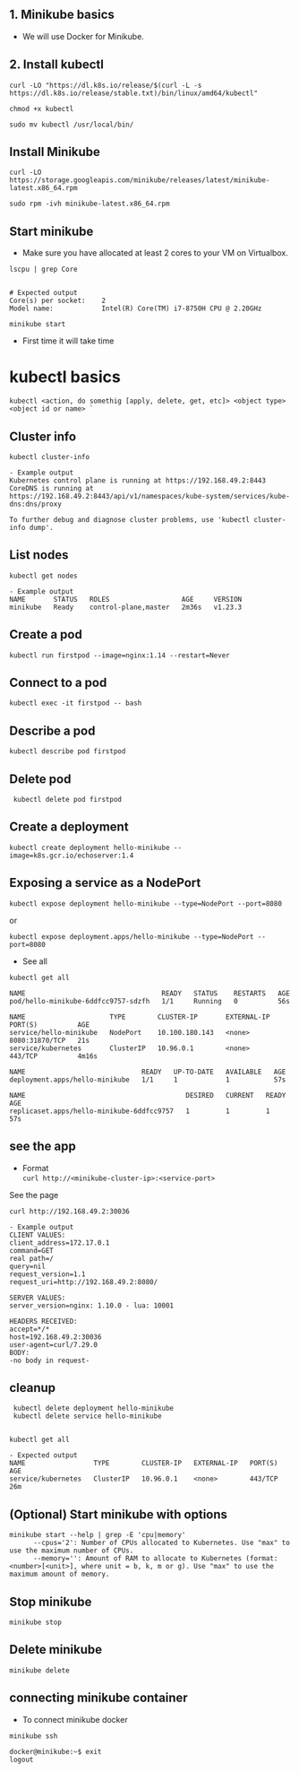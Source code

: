 ## 1. Minikube basics
- We will use Docker for Minikube. 

## 2. Install kubectl
```commandline
curl -LO "https://dl.k8s.io/release/$(curl -L -s https://dl.k8s.io/release/stable.txt)/bin/linux/amd64/kubectl"

chmod +x kubectl

sudo mv kubectl /usr/local/bin/
```
## Install Minikube
```commandline
curl -LO https://storage.googleapis.com/minikube/releases/latest/minikube-latest.x86_64.rpm

sudo rpm -ivh minikube-latest.x86_64.rpm
```
## Start minikube 
- Make sure you have allocated at least 2 cores to your VM on Virtualbox.
```commandline
lscpu | grep Core


# Expected output
Core(s) per socket:    2
Model name:            Intel(R) Core(TM) i7-8750H CPU @ 2.20GHz
```

` minikube start `

- First time it will take time


# kubectl basics

```
kubectl <action, do somethig [apply, delete, get, etc]> <object type> <object id or name> `  
```

## Cluster info 
```
kubectl cluster-info

- Example output
Kubernetes control plane is running at https://192.168.49.2:8443
CoreDNS is running at https://192.168.49.2:8443/api/v1/namespaces/kube-system/services/kube-dns:dns/proxy

To further debug and diagnose cluster problems, use 'kubectl cluster-info dump'.
```

## List nodes
```
kubectl get nodes

- Example output
NAME       STATUS   ROLES                  AGE     VERSION
minikube   Ready    control-plane,master   2m36s   v1.23.3
```
## Create a pod 
` kubectl run firstpod --image=nginx:1.14 --restart=Never ` 

## Connect to a pod 
`kubectl exec -it firstpod -- bash `

## Describe a pod 
` kubectl describe pod firstpod  `

## Delete pod
`  kubectl delete pod firstpod `

## Create a deployment

` kubectl create deployment hello-minikube --image=k8s.gcr.io/echoserver:1.4 `

## Exposing a service as a NodePort

` kubectl expose deployment hello-minikube --type=NodePort --port=8080 `  

or 

` kubectl expose deployment.apps/hello-minikube --type=NodePort --port=8080 ` 

- See all 

```
kubectl get all

NAME                                  READY   STATUS    RESTARTS   AGE
pod/hello-minikube-6ddfcc9757-sdzfh   1/1     Running   0          56s

NAME                     TYPE        CLUSTER-IP       EXTERNAL-IP   PORT(S)          AGE
service/hello-minikube   NodePort    10.100.180.143   <none>        8080:31870/TCP   21s
service/kubernetes       ClusterIP   10.96.0.1        <none>        443/TCP          4m16s

NAME                             READY   UP-TO-DATE   AVAILABLE   AGE
deployment.apps/hello-minikube   1/1     1            1           57s

NAME                                        DESIRED   CURRENT   READY   AGE
replicaset.apps/hello-minikube-6ddfcc9757   1         1         1       57s
```

## see the app
- Format  
` curl http://<minikube-cluster-ip>:<service-port> `  

See the page
```
curl http://192.168.49.2:30036

- Example output
CLIENT VALUES:
client_address=172.17.0.1
command=GET
real path=/
query=nil
request_version=1.1
request_uri=http://192.168.49.2:8080/

SERVER VALUES:
server_version=nginx: 1.10.0 - lua: 10001

HEADERS RECEIVED:
accept=*/*
host=192.168.49.2:30036
user-agent=curl/7.29.0
BODY:
-no body in request-
```

## cleanup
```commandline
 kubectl delete deployment hello-minikube
 kubectl delete service hello-minikube
 
 
kubectl get all
 
- Expected output
NAME                 TYPE        CLUSTER-IP   EXTERNAL-IP   PORT(S)   AGE
service/kubernetes   ClusterIP   10.96.0.1    <none>        443/TCP   26m
```



## (Optional) Start minikube with options
```
minikube start --help | grep -E 'cpu|memory'
      --cpus='2': Number of CPUs allocated to Kubernetes. Use "max" to use the maximum number of CPUs.
      --memory='': Amount of RAM to allocate to Kubernetes (format: <number>[<unit>], where unit = b, k, m or g). Use "max" to use the maximum amount of memory.
```

## Stop minikube 
` minikube stop `

## Delete minikube 
` minikube delete `


## connecting minikube container
- To connect minikube docker 
```
minikube ssh

docker@minikube:~$ exit
logout
```